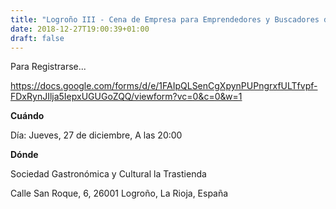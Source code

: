 ```yaml
---
title: "Logroño III - Cena de Empresa para Emprendedores y Buscadores de empleo"
date: 2018-12-27T19:00:39+01:00
draft: false
---
```


Para Registrarse...
<!--more-->
https://docs.google.com/forms/d/e/1FAIpQLSenCgXpynPUPngrxfULTfvpf-FDxRynJIlja5IepxUGUGoZQQ/viewform?vc=0&c=0&w=1

__Cuándo__

Día: Jueves, 27 de diciembre, A las 20:00 


__Dónde__

Sociedad Gastronómica y Cultural la Trastienda

Calle San Roque, 6, 26001 Logroño, La Rioja, España

